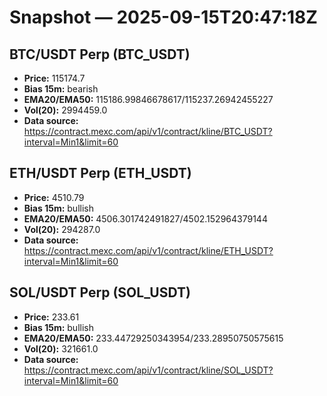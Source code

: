 # Snapshot — 2025-09-15T20:47:18Z

## BTC/USDT Perp (BTC_USDT)
- **Price:** 115174.7
- **Bias 15m:** bearish
- **EMA20/EMA50:** 115186.99846678617/115237.26942455227
- **Vol(20):** 2994459.0
- **Data source:** https://contract.mexc.com/api/v1/contract/kline/BTC_USDT?interval=Min1&limit=60

## ETH/USDT Perp (ETH_USDT)
- **Price:** 4510.79
- **Bias 15m:** bullish
- **EMA20/EMA50:** 4506.301742491827/4502.152964379144
- **Vol(20):** 294287.0
- **Data source:** https://contract.mexc.com/api/v1/contract/kline/ETH_USDT?interval=Min1&limit=60

## SOL/USDT Perp (SOL_USDT)
- **Price:** 233.61
- **Bias 15m:** bullish
- **EMA20/EMA50:** 233.44729250343954/233.28950750575615
- **Vol(20):** 321661.0
- **Data source:** https://contract.mexc.com/api/v1/contract/kline/SOL_USDT?interval=Min1&limit=60
